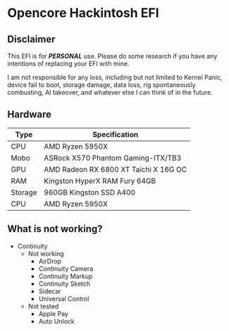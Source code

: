 # Opencore Hackintosh EFI

## Disclaimer

This EFI is for  **_**PERSONAL**_**  use. Please do some research if you have any intentions of replacing your EFI with mine. 

I am not responsible for any loss, including but not limited to Kernel Panic, device fail to boot, storage damage, data loss, rig spontaneously combusting, AI takeover, and whatever else I can think of in the future.

## Hardware

|**Type**|**Specification**|
|----------------|---------|
|CPU|AMD Ryzen 5950X|
|Mobo|ASRock X570 Phantom Gaming-ITX/TB3|
|GPU|AMD Radeon RX 6800 XT Taichi X 16G OC|
|RAM|Kingston HyperX RAM Fury 64GB|
|Storage|960GB Kingston SSD A400|
|CPU|AMD Ryzen 5950X|




## What is not working?
* Continuity
	* Not working
		* AirDrop
		* Continuity Camera
		* Continuity Markup
		* Continuity Sketch
		* Sidecar
		* Universal Control
	* Not tested
		* Apple Pay
		* Auto Unlock
